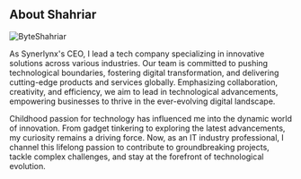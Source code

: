 ## About Shahriar

<img src="https://komarev.com/ghpvc/?username=ByteShahriar" alt="ByteShahriar"/>

As Synerlynx's CEO, I lead a tech company specializing in innovative solutions across various industries. Our team is committed to pushing technological boundaries, fostering digital transformation, and delivering cutting-edge products and services globally. Emphasizing collaboration, creativity, and efficiency, we aim to lead in technological advancements, empowering businesses to thrive in the ever-evolving digital landscape.

Childhood passion for technology has influenced me into the dynamic world of innovation. From gadget tinkering to exploring the latest advancements, my curiosity remains a driving force. Now, as an IT industry professional, I channel this lifelong passion to contribute to groundbreaking projects, tackle complex challenges, and stay at the forefront of technological evolution.
